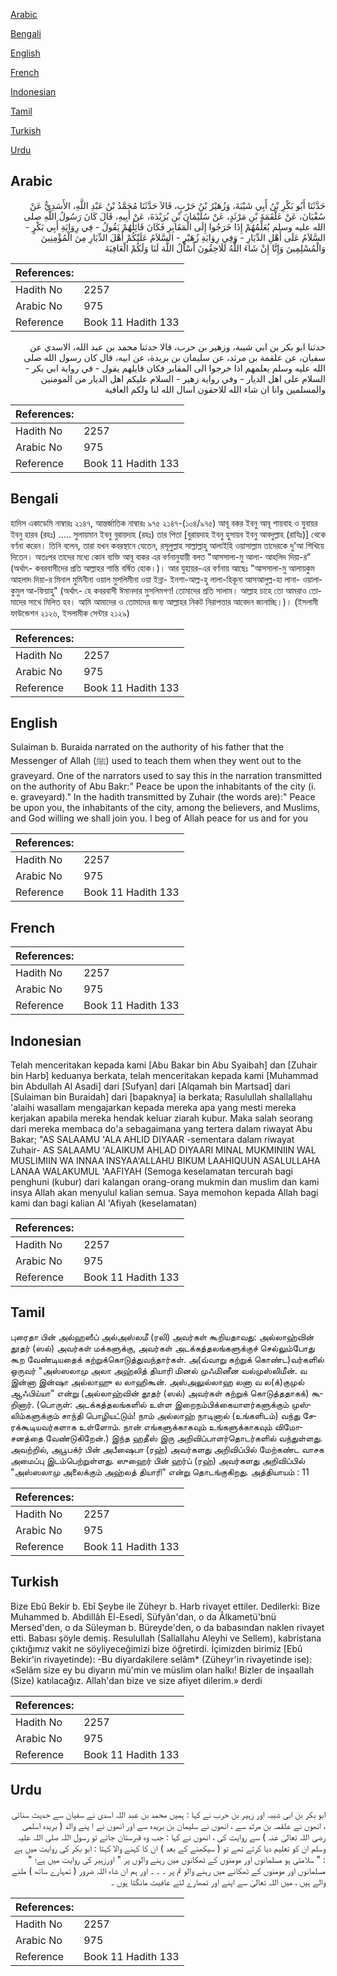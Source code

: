 [Arabic](#arabic)

[Bengali](#bengali)

[English](#english)

[French](#french)

[Indonesian](#indonesian)

[Tamil](#tamil)

[Turkish](#turkish)

[Urdu](#urdu)

## Arabic


<div dir="rtl" lang="ar" style={{fontSize:'larger',backgroundColor:'#f8f9fa',padding:20}}>
حَدَّثَنَا أَبُو بَكْرِ بْنُ أَبِي شَيْبَةَ، وَزُهَيْرُ بْنُ حَرْبٍ، قَالاَ حَدَّثَنَا مُحَمَّدُ بْنُ عَبْدِ اللَّهِ، الأَسَدِيُّ عَنْ سُفْيَانَ، عَنْ عَلْقَمَةَ بْنِ مَرْثَدٍ، عَنْ سُلَيْمَانَ بْنِ بُرَيْدَةَ، عَنْ أَبِيهِ، قَالَ كَانَ رَسُولُ اللَّهِ صلى الله عليه وسلم يُعَلِّمُهُمْ إِذَا خَرَجُوا إِلَى الْمَقَابِرِ فَكَانَ قَائِلُهُمْ يَقُولُ - فِي رِوَايَةِ أَبِي بَكْرٍ - السَّلاَمُ عَلَى أَهْلِ الدِّيَارِ - وَفِي رِوَايَةِ زُهَيْرٍ - السَّلاَمُ عَلَيْكُمْ أَهْلَ الدِّيَارِ مِنَ الْمُؤْمِنِينَ وَالْمُسْلِمِينَ وَإِنَّا إِنْ شَاءَ اللَّهُ لَلَاحِقُونَ أَسْأَلُ اللَّهَ لَنَا وَلَكُمْ الْعَافِيَةَ
</div>
<div style={{backgroundColor:'#f8f9fa',padding:20, marginBottom: 10}}><table> <thead> <tr> <th>References:</th> <th></th> </tr> </thead> <tbody><tr><td>Hadith No</td><td>2257</td></tr><tr><td>Arabic No</td><td>975</td></tr><tr><td>Reference</td><td>Book 11 Hadith 133</td></tr></tbody></table></div>


<div dir="rtl" lang="ar" style={{fontSize:'larger',backgroundColor:'#f8f9fa',padding:20}}>
حدثنا ابو بكر بن ابي شيبة، وزهير بن حرب، قالا حدثنا محمد بن عبد الله، الاسدي عن سفيان، عن علقمة بن مرثد، عن سليمان بن بريدة، عن ابيه، قال كان رسول الله صلى الله عليه وسلم يعلمهم اذا خرجوا الى المقابر فكان قايلهم يقول - في رواية ابي بكر - السلام على اهل الديار - وفي رواية زهير - السلام عليكم اهل الديار من المومنين والمسلمين وانا ان شاء الله للاحقون اسال الله لنا ولكم العافية
</div>
<div style={{backgroundColor:'#f8f9fa',padding:20, marginBottom: 10}}><table> <thead> <tr> <th>References:</th> <th></th> </tr> </thead> <tbody><tr><td>Hadith No</td><td>2257</td></tr><tr><td>Arabic No</td><td>975</td></tr><tr><td>Reference</td><td>Book 11 Hadith 133</td></tr></tbody></table></div>

## Bengali


<div dir="ltr" lang="bn" style={{fontSize:'larger',backgroundColor:'#f8f9fa',padding:20}}>
হাদিস একাডেমি নাম্বারঃ ২১৪৭, আন্তর্জাতিক নাম্বারঃ ৯৭৫ ২১৪৭-(১০৪/৯৭৫) আবূ বকর ইবনু আবূ শায়বাহ ও যুবায়র ইবনু হারব (রহঃ) ..... সুলায়মান ইবনু বুরায়দাহ (রহঃ) তার পিতা [বুরায়দাহ ইবনু হুসায়ব ইবনু আবদুল্লাহ (রাযিঃ)] থেকে বর্ণনা করেন। তিনি বলেন, তারা যখন কবরস্থানে যেতেন, রসূলুল্লাহ সাল্লাল্লাহু আলাইহি ওয়াসাল্লাম তাদেরকে দু'আ শিখিয়ে দিতেন। অতঃপর তাদের মধ্যে কোন ব্যক্তি আবূ বাকর এর বর্ণনানুযায়ী বলত "আসসালা-মু আলা- আহলিদ দিয়া-র” (অর্থাৎ- কবরবাসীদের প্রতি আল্লাহর শান্তি বর্ষিত হোক।)। আর যুহায়র-এর বর্ণনায় আছেঃ "আসসালা-মু আলায়কুম আহলাদ দিয়া-র মিনাল মুমিনীনা ওয়াল মুসলিমীনা ওয়া ইন্না- ইনশা-আল্ল-হু লালা-হিকূনা আসআলুল্ল-হা লানা- ওয়ালাকুমুল আ-ফিয়াহু" (অর্থাৎ- হে কবরবাসী ঈমানদার মুসলিমগণ! তোমাদের প্রতি সালাম। আল্লাহ চাহে তো আমরাও তোমাদের সাথে মিলিত হব। আমি আমাদের ও তোমাদের জন্য আল্লাহর নিকট নিরাপত্তার আবেদন জানাচ্ছি।)। (ইসলামী ফাউন্ডেশন ২১২৬, ইসলামীক সেন্টার ২১২৯)
</div>
<div style={{backgroundColor:'#f8f9fa',padding:20, marginBottom: 10}}><table> <thead> <tr> <th>References:</th> <th></th> </tr> </thead> <tbody><tr><td>Hadith No</td><td>2257</td></tr><tr><td>Arabic No</td><td>975</td></tr><tr><td>Reference</td><td>Book 11 Hadith 133</td></tr></tbody></table></div>

## English


<div dir="ltr" lang="en" style={{fontSize:'larger',backgroundColor:'#f8f9fa',padding:20}}>
Sulaiman b. Buraida narrated on the authority of his father that the Messenger of Allah (ﷺ) used to teach them when they went out to the graveyard. One of the narrators used to say this in the narration transmitted on the authority of Abu Bakr:" Peace be upon the inhabitants of the city (i. e. graveyard)." In the hadith transmitted by Zuhair (the words are):" Peace be upon you, the inhabitants of the city, among the believers, and Muslims, and God willing we shall join you. I beg of Allah peace for us and for you
</div>
<div style={{backgroundColor:'#f8f9fa',padding:20, marginBottom: 10}}><table> <thead> <tr> <th>References:</th> <th></th> </tr> </thead> <tbody><tr><td>Hadith No</td><td>2257</td></tr><tr><td>Arabic No</td><td>975</td></tr><tr><td>Reference</td><td>Book 11 Hadith 133</td></tr></tbody></table></div>

## French


<div dir="ltr" lang="fr" style={{fontSize:'larger',backgroundColor:'#f8f9fa',padding:20}}>

</div>
<div style={{backgroundColor:'#f8f9fa',padding:20, marginBottom: 10}}><table> <thead> <tr> <th>References:</th> <th></th> </tr> </thead> <tbody><tr><td>Hadith No</td><td>2257</td></tr><tr><td>Arabic No</td><td>975</td></tr><tr><td>Reference</td><td>Book 11 Hadith 133</td></tr></tbody></table></div>

## Indonesian


<div dir="ltr" lang="id" style={{fontSize:'larger',backgroundColor:'#f8f9fa',padding:20}}>
Telah menceritakan kepada kami [Abu Bakar bin Abu Syaibah] dan [Zuhair bin Harb] keduanya berkata, telah menceritakan kepada kami [Muhammad bin Abdullah Al Asadi] dari [Sufyan] dari [Alqamah bin Martsad] dari [Sulaiman bin Buraidah] dari [bapaknya] ia berkata; Rasulullah shallallahu 'alaihi wasallam mengajarkan kepada mereka apa yang mesti mereka kerjakan apabila mereka hendak keluar ziarah kubur. Maka salah seorang dari mereka membaca do'a sebagaimana yang tertera dalam riwayat Abu Bakar; "AS SALAAMU 'ALA AHLID DIYAAR -sementara dalam riwayat Zuhair- AS SALAAMU 'ALAIKUM AHLAD DIYAARI MINAL MUKMINIIN WAL MUSLIMIIN WA INNAA INSYAA'ALLAHU BIKUM LAAHIQUUN ASALULLAHA LANAA WALAKUMUL 'AAFIYAH (Semoga keselamatan tercurah bagi penghuni (kubur) dari kalangan orang-orang mukmin dan muslim dan kami insya Allah akan menyulul kalian semua. Saya memohon kepada Allah bagi kami dan bagi kalian Al 'Afiyah (keselamatan)
</div>
<div style={{backgroundColor:'#f8f9fa',padding:20, marginBottom: 10}}><table> <thead> <tr> <th>References:</th> <th></th> </tr> </thead> <tbody><tr><td>Hadith No</td><td>2257</td></tr><tr><td>Arabic No</td><td>975</td></tr><tr><td>Reference</td><td>Book 11 Hadith 133</td></tr></tbody></table></div>

## Tamil


<div dir="ltr" lang="ta" style={{fontSize:'larger',backgroundColor:'#f8f9fa',padding:20}}>
புரைதா பின் அல்ஹஸீப் அல்அஸ்லமீ (ரலி) அவர்கள் கூறியதாவது: அல்லாஹ்வின் தூதர் (ஸல்) அவர்கள் மக்களுக்கு, அவர்கள் அடக்கத்தலங்களுக்குச் செல்லும்போது கூற வேண்டியதைக் கற்றுக்கொடுத்துவந்தார்கள். அ(வ்வாறு கற்றுக் கொண்ட)வர்களில் ஒருவர் "அஸ்ஸலாமு அலா அஹ்லித் தியாரி மினல் முஃமினீன வல்முஸ்லிமீன். வ இன்னா இன்ஷா அல்லாஹு ல லாஹிகூன். அஸ்அலுல்லாஹ லனா வ ல(க்)குமுல் ஆஃபிய்யா" என்று (அல்லாஹ்வின் தூதர் (ஸல்) அவர்கள் கற்றுக் கொடுத்ததாகக்) கூறினார். (பொருள்: அடக்கத்தலங்களில் உள்ள இறைநம்பிக்கையாளர்களுக்கும் முஸ்லிம்களுக்கும் சாந்தி பொழியட்டும்! நாம் அல்லாஹ் நாடினால் (உங்களிடம்) வந்து சேரக்கூடியவர்களாக உள்ளோம். நான் எங்களுக்காகவும் உங்களுக்காகவும் விமோசனத்தை வேண்டுகிறேன்.) இந்த ஹதீஸ் இரு அறிவிப்பாளர்தொடர்களில் வந்துள்ளது. அவற்றில், அபூபக்ர் பின் அபீஷைபா (ரஹ்) அவர்களது அறிவிப்பில் மேற்கண்ட வாசக அமைப்பு இடம்பெற்றுள்ளது. ஸுஹைர் பின் ஹர்ப் (ரஹ்) அவர்களது அறிவிப்பில் "அஸ்ஸலாமு அலைக்கும் அஹ்லத் தியாரி" என்று தொடங்குகிறது. அத்தியாயம் : 11
</div>
<div style={{backgroundColor:'#f8f9fa',padding:20, marginBottom: 10}}><table> <thead> <tr> <th>References:</th> <th></th> </tr> </thead> <tbody><tr><td>Hadith No</td><td>2257</td></tr><tr><td>Arabic No</td><td>975</td></tr><tr><td>Reference</td><td>Book 11 Hadith 133</td></tr></tbody></table></div>

## Turkish


<div dir="ltr" lang="tr" style={{fontSize:'larger',backgroundColor:'#f8f9fa',padding:20}}>
Bize Ebû Bekir b. Ebî Şeybe ile Züheyr b. Harb rivayet ettiler. Dedilerki: Bize Muhammed b. Abdillâh El-Esedî, Süfyân'dan, o da Âlkametü'bnü Mersed'den, o da Süleyman b. Büreyde'den, o da babasından naklen rivayet etti. Babası şöyle demiş. Resulullah (Sallallahu Aleyhi ve Sellem), kabristana çıktığımız vakit ne söyliyeceğimizi bize öğretirdi. İçimizden birimiz [Ebû Bekir'in rivayetinde): -Bu diyardakilere selâm* (Züheyr'in rivayetinde ise): «Selâm size ey bu diyarın mü'min ve müslim olan halkı! Bizler de inşaallah (Size) katılacağız. Allah'dan bize ve size afiyet dilerim.» derdi
</div>
<div style={{backgroundColor:'#f8f9fa',padding:20, marginBottom: 10}}><table> <thead> <tr> <th>References:</th> <th></th> </tr> </thead> <tbody><tr><td>Hadith No</td><td>2257</td></tr><tr><td>Arabic No</td><td>975</td></tr><tr><td>Reference</td><td>Book 11 Hadith 133</td></tr></tbody></table></div>

## Urdu


<div dir="rtl" lang="ur" style={{fontSize:'larger',backgroundColor:'#f8f9fa',padding:20}}>
ابو بکر بن ابی شیبہ اور زہیر بن حرب نے کہا : ہمیں محمد بن عبد اللہ اسدی نے سفیان سے حدیث سنائی ، انھوں نے علقمہ بن مرثد سے ، انھوں نے سلیمان بن بریدہ سے اور انھوں نے ا پنے والد ( بریدہ اسلمی رضی اللہ تعالیٰ عنہ ) سے روایت کی ، انھوں نے کہا : جب وہ قبرستان جاتے تو رسول اللہ صلی اللہ علیہ وسلم ان کو تعلیم دیا کرتے تھے تو ( سیکھنے کے بعد ) ان کا کہنے والا کہتا : ابو بکر کی روایت میں ہے : " سلامتی ہو مسلمانوں اور مومنوں کے ٹھکانوں میں رہنے والوں پر " اورزہیر کی روایت میں ہے؛ " مسلمانوں اور مومنوں کے ٹھکانے میں رہنے والو تم پر ۔ ۔ ۔ اور ہم ان شاء اللہ ضرور ( تمہارے ساتھ ) ملنے والے ہیں ، میں اللہ تعالیٰ سے اپنے اور تمھارے لئے عافیت مانگتا ہوں ۔
</div>
<div style={{backgroundColor:'#f8f9fa',padding:20, marginBottom: 10}}><table> <thead> <tr> <th>References:</th> <th></th> </tr> </thead> <tbody><tr><td>Hadith No</td><td>2257</td></tr><tr><td>Arabic No</td><td>975</td></tr><tr><td>Reference</td><td>Book 11 Hadith 133</td></tr></tbody></table></div>